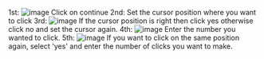 1st:
  ![image](https://github.com/ApurbaCodes/auto_clicker/assets/166163495/607aa184-b2e0-4081-8483-13ac62f7e3be)
  Click on continue
2nd:
  Set the cursor position where you want to click
3rd:
  ![image](https://github.com/ApurbaCodes/auto_clicker/assets/166163495/33be3109-6db2-4023-8975-ecb7db75b4ca)
  If the cursor position is right then click yes otherwise click no and set the cursor again.
4th:
  ![image](https://github.com/ApurbaCodes/auto_clicker/assets/166163495/b1af94ef-7790-47aa-809b-54674b7bd935)
  Enter the number you wanted to click.
5th:
  ![image](https://github.com/ApurbaCodes/auto_clicker/assets/166163495/31fe578a-ae9b-41d4-8a07-8ec4b6270bc4)
If you want to click on the same position again, select 'yes' and enter the number of clicks you want to make.
